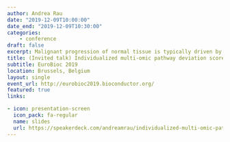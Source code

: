 ```yaml
---
author: Andrea Rau
date: "2019-12-09T10:00:00"
date_end: "2019-12-09T10:30:00"
categories:
    - conference
draft: false
excerpt: Malignant progression of normal tissue is typically driven by complex networks of somatic changes, including genetic mutations, copy number aberrations, epigenetic changes, and transcriptional reprogramming. To delineate aberrant multi-omic tumor features that correlate with clinical outcomes, we present a novel pathway-centric tool based on the multiple factor analysis framework called padma. Using a multi-omic consensus representation, padma quantifies and characterizes individualized pathway-specific multi-omic deviations and their underlying drivers, with respect to the sampled population. We demonstrate the utility of padma to correlate patient outcomes with complex genetic, epigenetic, and transcriptomic perturbations in clinically actionable pathways in breast and lung cancer.
title: (Invited talk) Individualized multi-omic pathway deviation scores using multiple factor analysis
subtitle: EuroBioc 2019
location: Brussels, Belgium
layout: single
event_url: http://eurobioc2019.bioconductor.org/
featured: true
links:

- icon: presentation-screen
  icon_pack: fa-regular
  name: slides
  url: https://speakerdeck.com/andreamrau/individualized-multi-omic-pathway-deviation-scores-using-multiple-factor-analysis
---
```


<script async class="speakerdeck-embed" data-id="c9240a1e39fa4c4a8c6c878313d02957" data-ratio="1.77777777777778" src="//speakerdeck.com/assets/embed.js"></script>

